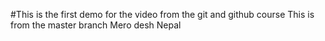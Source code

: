#This is the first demo for the video from the git and github course 
This is from the master branch
Mero desh Nepal

